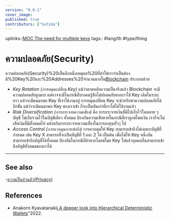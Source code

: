 ```yaml
---
version: "0.0.1"
cover_image:
published: true
contributors: ["Sutida"]
---
```

uplinks::[MOC The need for multiple  keys](./MOC%20The%20need%20for%20multiple%20keys.md)
tags:: #lang/th #type/thing

# ความปลอดภัย(Security)
ความปลอดภัย(Security)%20เป็นอีกหนึ่งเหตุผล%20ที่ทำให้เราจำเป็นต้องมี%20Key%20และ%20Addresses%20จำนวนมากใน[Blockchain](./Blockchain.md) ประกอบด้วย 
- *Key Rotation (การหมุนเปลี่ยน Key)*
   แม้ว่าตามหลักความเป็นจริงแล้ว Blockchain จะมีความปลอดภัยสูงมาก แต่อาจจะมีในกรณีที่บางคนรู้สึกไม่ปลอดภัยหากเราใช้ Key เดิมในระยะยาว แล้วจะมีคนมาพบ Key ที่เราใช้งานอยู่ การหมุนเปลี่ยน Key จะช่วยรักษาความปลอดภัยได้อีกขั้น แม้ว่าจะมีคนมาพบ Key ของเราเข้า ก็จะเป็นอันเก่าที่เราไม่ได้ใช้งานแล้ว
- *Risk Diversification (การกระจายความเสี่ยง)*
   คือ การกระจายเงินที่มีไปเก็บไว้ในหลาย ๆ บัญชี ไม่เก็บรวมไว้ในบัญชีเดียว ทั้งหมด ป้องกันความเสียหายในกรณีที่เราถูกขโมยเงิน เราก็จะไม่เสียเงินที่มีทั้งหมดไป คล้ายกับการกระจายความเสี่ยงในการลงทุนทั่วๆ ไป
- *Access Control (การควบคุมการเข้าถึง)*
  การควบคุมให้ Key สามารถเข้าถึงได้เฉพาะบัญชีที่กำหนด เช่น Key X สามารถที่จะเปิดบัญชีที่ 1 และ 2 ได้ เป็นต้น  เพื่อไม่ให้  Key หนึ่งอันสามารถเข้าถึงบัญชีได้ทั้งหมด ป้องกันในกรณีที่ถ้าหากโดยขโมย Key ไปแล้วบุคคลอื่นสามารถเข้าถึงบัญชีทั้งหมดของเราได้
   
---
## See also
-[ความเป็นส่วนตัว(Privacy)](./ความเป็นส่วนตัว(Privacy).md)
## References
- Anakorn Kyavatanakij,[A deeper look into Hierarchical Deterministic Wallets](./A%20deeper%20look%20into%20Hierarchical%20Deterministic%20Wallets.md)"2022.